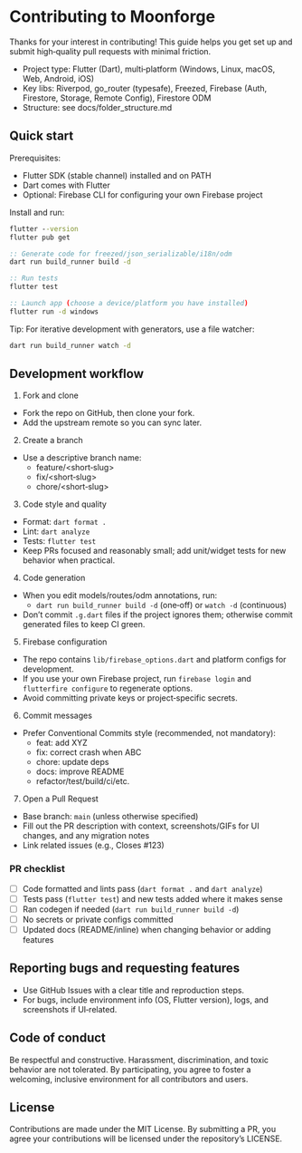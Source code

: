 # Contributing to Moonforge

Thanks for your interest in contributing! This guide helps you get set up and submit high‑quality pull requests with minimal friction.

- Project type: Flutter (Dart), multi‑platform (Windows, Linux, macOS, Web, Android, iOS)
- Key libs: Riverpod, go_router (typesafe), Freezed, Firebase (Auth, Firestore, Storage, Remote Config), Firestore ODM
- Structure: see docs/folder_structure.md

## Quick start

Prerequisites:
- Flutter SDK (stable channel) installed and on PATH
- Dart comes with Flutter
- Optional: Firebase CLI for configuring your own Firebase project

Install and run:

```cmd
flutter --version
flutter pub get

:: Generate code for freezed/json_serializable/i18n/odm
dart run build_runner build -d

:: Run tests
flutter test

:: Launch app (choose a device/platform you have installed)
flutter run -d windows
```

Tip: For iterative development with generators, use a file watcher:

```cmd
dart run build_runner watch -d
```

## Development workflow

1) Fork and clone
- Fork the repo on GitHub, then clone your fork.
- Add the upstream remote so you can sync later.

2) Create a branch
- Use a descriptive branch name:
  - feature/<short‑slug>
  - fix/<short‑slug>
  - chore/<short‑slug>

3) Code style and quality
- Format: `dart format .`
- Lint: `dart analyze`
- Tests: `flutter test`
- Keep PRs focused and reasonably small; add unit/widget tests for new behavior when practical.

4) Code generation
- When you edit models/routes/odm annotations, run:
  - `dart run build_runner build -d` (one‑off) or `watch -d` (continuous)
- Don’t commit `.g.dart` files if the project ignores them; otherwise commit generated files to keep CI green.

5) Firebase configuration
- The repo contains `lib/firebase_options.dart` and platform configs for development.
- If you use your own Firebase project, run `firebase login` and `flutterfire configure` to regenerate options.
- Avoid committing private keys or project‑specific secrets.

6) Commit messages
- Prefer Conventional Commits style (recommended, not mandatory):
  - feat: add XYZ
  - fix: correct crash when ABC
  - chore: update deps
  - docs: improve README
  - refactor/test/build/ci/etc.

7) Open a Pull Request
- Base branch: `main` (unless otherwise specified)
- Fill out the PR description with context, screenshots/GIFs for UI changes, and any migration notes
- Link related issues (e.g., Closes #123)

### PR checklist
- [ ] Code formatted and lints pass (`dart format .` and `dart analyze`)
- [ ] Tests pass (`flutter test`) and new tests added where it makes sense
- [ ] Ran codegen if needed (`dart run build_runner build -d`)
- [ ] No secrets or private configs committed
- [ ] Updated docs (README/inline) when changing behavior or adding features

## Reporting bugs and requesting features
- Use GitHub Issues with a clear title and reproduction steps.
- For bugs, include environment info (OS, Flutter version), logs, and screenshots if UI‑related.

## Code of conduct
Be respectful and constructive. Harassment, discrimination, and toxic behavior are not tolerated. By participating, you agree to foster a welcoming, inclusive environment for all contributors and users.

## License
Contributions are made under the MIT License. By submitting a PR, you agree your contributions will be licensed under the repository’s LICENSE.

